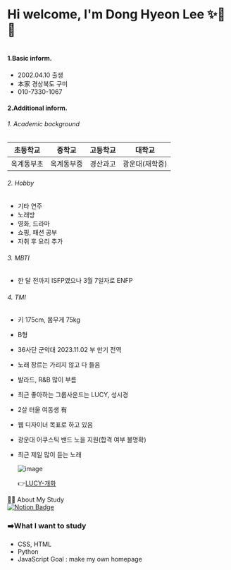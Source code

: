<h1>
  Hi welcome, I'm Dong Hyeon Lee ✨🎸🎤
<h1>
  

  
#### 1.Basic inform.
- 2002.04.10 출생
- 本家 경상북도 구미 
- 010-7330-1067

#### 2.Additional inform.
  ######  1. Academic background
| 초등학교 | 중학교 |  고등학교  | 대학교 |
|---|---|---|---|
| 옥계동부초 | 옥계동부중 | 경산과고 | 광운대(재학중) |

  ######  2. Hobby
   - 기타 연주
   - 노래방 
   - 영화, 드라마
   - 쇼핑, 패션 공부
   - 자취 후 요리 추가

  ######  3. MBTI 
   - 한 달 전까지 ISFP였으나 3월 7일자로 ENFP

  ######  4. TMI
   - 키 175cm, 몸무게 75kg
   - B형
   - 36사단 군악대 2023.11.02 부 만기 전역
   - 노래 장르는 가리지 않고 다 들음
   - 발라드, R&B 많이 부름
   - 최근 좋아하는 그룹사운드는 LUCY, 성시경
   - 2살 터울 여동생 有
   - 웹 디자이너 목표로 하고 있음
   - 광운대 어쿠스틱 밴드 노을 지원(합격 여부 불명확)
   - 최근 제일 많이 듣는 노래 <br/>
   
     ![image](https://image.bugsm.co.kr/album/images/500/203234/20323442.jpg)

      👉[LUCY-개화](https://www.youtube.com/watch?v=2-P-NIiLiQc)


🙇‍♂️ About My Study <br/>
 [![Notion Badge](https://img.shields.io/badge/Notion-000000?style=flat-square&logo=Notion&logoColor=white&link=https://www.notion.so/Front-end-Study-MainPage-639b3309504f4ee8ad21297c53ecd906?p=2b97ff9d8e284deea95f99fe4885d6cb&pm=s)](https://www.notion.so/Front-end-Study-MainPage-639b3309504f4ee8ad21297c53ecd906?p=2b97ff9d8e284deea95f99fe4885d6cb&pm=s)

### ➡️What I want to study

  * CSS, HTML
  * Python
  * JavaScript
    Goal : make my own homepage
